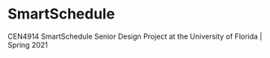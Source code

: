 # SmartSchedule
CEN4914 SmartSchedule Senior Design Project at the University of Florida | Spring 2021
